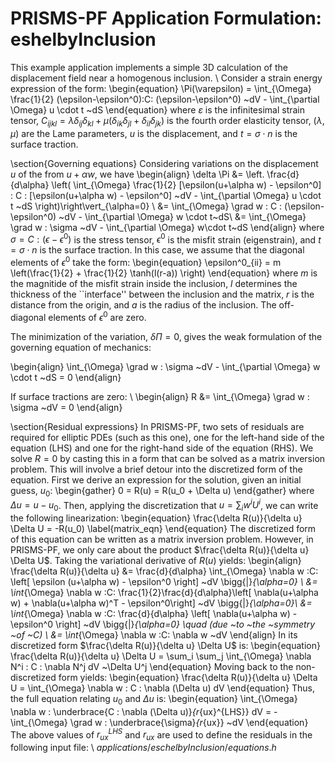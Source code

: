 # PRISMS-PF Application Formulation: eshelbyInclusion

This example application implements a simple 3D calculation of the displacement field near a homogenous inclusion. 
\\
Consider a strain energy expression of the form:
\begin{equation}
  \Pi(\varepsilon) = \int_{\Omega}  \frac{1}{2} (\epsilon-\epsilon^0):C: (\epsilon-\epsilon^0)   ~dV  - \int_{\partial \Omega}   u \cdot t  ~dS
\end{equation}
where $\varepsilon$ is the infinitesimal strain tensor, $C_{ijkl}=\lambda \delta_{ij} \delta_{kl}+\mu ( \delta_{ik} \delta_{jl}+ \delta_{il} \delta_{jk} )$  is the fourth order elasticity tensor, ($\lambda$, $\mu$) are the Lame parameters, $u$ is the displacement, and $t=\sigma \cdot n$ is the surface traction.

\section{Governing equations}
Considering variations on the displacement $u$ of the from $u+\alpha w$, we have
\begin{align}
\delta \Pi &=  \left. \frac{d}{d\alpha} \left( \int_{\Omega}   \frac{1}{2} [\epsilon(u+\alpha w) - \epsilon^0] : C : [\epsilon(u+\alpha w) - \epsilon^0] ~dV - \int_{\partial \Omega} u \cdot t ~dS \right)\right\vert_{\alpha=0} \\
&=  \int_{\Omega}   \grad w : C :  (\epsilon-\epsilon^0)  ~dV -  \int_{\partial \Omega}   w \cdot t~dS\\
&=  \int_{\Omega}   \grad w : \sigma  ~dV -  \int_{\partial \Omega}   w\cdot t~dS
\end{align}
where $\sigma = C : (\epsilon-\epsilon^0)$ is the stress tensor, $\epsilon^0$ is the misfit strain (eigenstrain), and $t=\sigma \cdot n$ is the surface traction. In this case, we assume that the diagonal elements of $\epsilon^0$ take the form:
\begin{equation}
\epsilon^0_{ii} = m \left(\frac{1}{2} + \frac{1}{2} \tanh(l(r-a)) \right)
\end{equation}
where $m$ is the magnitide of the misfit strain inside the inclusion, $l$ determines the thickness of the ``interface'' between the inclusion and the matrix, $r$ is the distance from the origin, and $a$ is the radius of the inclusion. The off-diagonal elements of $\epsilon^0$ are zero.

The minimization of the variation, $\delta \Pi=0$, gives the weak formulation of the governing equation of mechanics:

\begin{align}
\int_{\Omega}   \grad w : \sigma  ~dV -  \int_{\partial \Omega}   w \cdot t  ~dS = 0
\end{align}

If surface tractions are zero: \\
\begin{align}
R &=  \int_{\Omega}   \grad w :  \sigma ~dV = 0 
\end{align}

\section{Residual expressions}
In PRISMS-PF, two sets of residuals are required for elliptic PDEs (such as this one), one for the left-hand side of the equation (LHS) and one for the right-hand side of the equation (RHS). We solve $R=0$ by casting this in a form that can be solved as a matrix inversion problem. This will involve a brief detour into the discretized form of the equation. First we derive an expression for the solution, given an initial guess, $u_0$:
\begin{gather}
0 = R(u) = R(u_0 + \Delta u)
\end{gather}
where $\Delta u = u - u_0$. Then, applying the discretization that $u = \sum_i w^i U^i$, we can write the following linearization:
\begin{equation}
\frac{\delta R(u)}{\delta u} \Delta U = -R(u_0) \label{matrix_eqn}
\end{equation}
The discretized form of this equation can be written as a matrix inversion problem. However, in PRISMS-PF, we only care about the product $\frac{\delta R(u)}{\delta u} \Delta U$. Taking the variational derivative of $R(u)$ yields:
\begin{align}
\frac{\delta R(u)}{\delta u} &= \frac{d}{d\alpha} \int_{\Omega}   \nabla w :C: \left[ \epsilon (u+\alpha w) - \epsilon^0 \right] ~dV  \bigg{|}_{\alpha=0} \\
&=  \int_{\Omega}   \nabla w :C: \frac{1}{2}\frac{d}{d\alpha}\left[ \nabla(u+\alpha w) + \nabla(u+\alpha w)^T  - \epsilon^0\right] ~dV \bigg{|}_{\alpha=0}\\
&= \int_{\Omega}   \nabla w :C: \frac{d}{d\alpha} \left[ \nabla(u+\alpha w) - \epsilon^0 \right]  ~dV \bigg{|}_{\alpha=0} \quad (due ~to ~the ~symmetry ~of ~C) \\
&= \int_{\Omega}   \nabla w :C: \nabla w  ~dV 
\end{align}
In its discretized form $\frac{\delta R(u)}{\delta u} \Delta U$ is:
\begin{equation}
\frac{\delta R(u)}{\delta u} \Delta U = \sum_i \sum_j \int_{\Omega} \nabla N^i : C : \nabla N^j dV ~\Delta U^j
\end{equation}
Moving back to the non-discretized form yields:
\begin{equation}
\frac{\delta R(u)}{\delta u} \Delta U = \int_{\Omega} \nabla w : C : \nabla (\Delta u) dV
\end{equation}
Thus, the full equation relating $u_0$ and $\Delta u$ is:
\begin{equation}
\int_{\Omega} \nabla w : \underbrace{C : \nabla (\Delta u)}_{r_{ux}^{LHS}} dV = -\int_{\Omega}   \grad w : \underbrace{\sigma}_{r_{ux}} ~dV
\end{equation}
The above values of $r_{ux}^{LHS}$ and $r_{ux}$ are used to define the residuals in the following input file: \\
$applications/eschelbyInclusion/equations.h$

